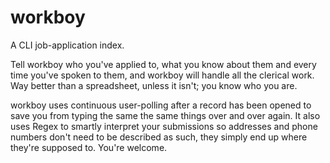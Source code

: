# workboy

A CLI job-application index.

Tell workboy who you've applied to, what you know about them and every time you've spoken to them, and workboy will handle all the clerical work. Way better than a spreadsheet, unless it isn't; you know who you are.

workboy uses continuous user-polling after a record has been opened to save you from typing the same the same things over and over again. It also uses Regex to smartly interpret your submissions so addresses and phone numbers don't need to be described as such, they simply end up where they're supposed to. You're welcome.
